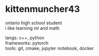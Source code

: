 # kittenmuncher43

ontario high school student  
i like learning ml and math  
  
langs: c++, python  
frameworks: pytorch  
tools: git, cmake, jupyter notebook, docker  
